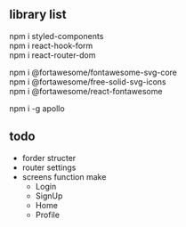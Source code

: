 ## library list
npm i styled-components   
npm i react-hook-form   
npm i react-router-dom

npm i @fortawesome/fontawesome-svg-core   
npm i @fortawesome/free-solid-svg-icons   
npm i @fortawesome/react-fontawesome

npm i -g apollo

## todo
- forder structer
- router settings
- screens function make
  - Login
  - SignUp
  - Home
  - Profile